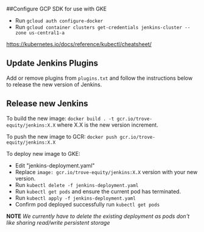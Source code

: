 ##Configure GCP SDK for use with GKE

- Run `gcloud auth configure-docker`
- Run `gcloud container clusters get-credentials jenkins-cluster --zone us-central1-a`

https://kubernetes.io/docs/reference/kubectl/cheatsheet/


## Update Jenkins Plugins
Add or remove plugins from `plugins.txt` and follow the instructions below to release the new version of Jenkins.

## Release new Jenkins

To build the new image:
`docker build . -t gcr.io/trove-equity/jenkins:X.X` where X.X is the new version increment.

To push the new image to GCR:
`docker push gcr.io/trove-equity/jenkins:X.X`

To deploy new image to GKE:
- Edit "jenkins-deployment.yaml" 
- Replace `image: gcr.io/trove-equity/jenkins:X.X` version with your new version.
- Run `kubectl delete -f jenkins-deployment.yaml`
- Run `kubectl get pods` and ensure the current pod has terminated.
- Run  `kubectl apply -f jenkins-deployment.yaml`
- Confirm pod deployed successfully run `kubectl get pods`


**NOTE** _We currently have to delete the existing deployment as pods don't like sharing read/write persistent storage_

